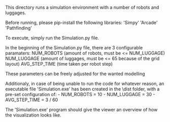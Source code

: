 This directory runs a simulation environment with a number of robots and luggages.

Before running, please pip-install the following libraries:
	'Simpy'
	'Arcade'
	'Pathfinding'

To execute, simply run the Simulation.py file. 

In the beginning of the Simulation.py file, there are 3 configurable paramaters: 
	NUM_ROBOTS (amount of robots, must be <= NUM_LUGGAGE) 
	NUM_LUGGAGE (amount of luggages, must be <= 65 because of the grid layout) 
	AVG_STEP_TIME (time taken per robot step)

These parameters can be freely adjusted for the wanted modelling

Additionaly, in case of being unable to run the code for whatever reason, an executable file 'Simulation.exe' has 
been created in the \dist folder, with a pre-set configuration of:
	- NUM_ROBOTS = 10
	- NUM_LUGGAGE = 30
	- AVG_STEP_TIME = 3 / 60

The 'Simulation.exe' program should give the viewer an overview of how the visualization looks like.